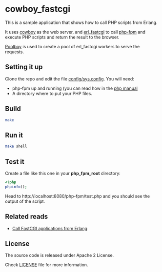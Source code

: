 # cowboy_fastcgi
This is a sample application that shows how to call PHP scripts from Erlang.

It uses [cowboy](https://github.com/ninenines/cowboy/) as the web server, and
[erl_fastcgi](https://github.com/marcelog/erl_fastcgi) to call [php-fpm](http://php.net/manual/en/install.fpm.php)
and execute PHP scripts and return the result to the browser.

[Poolboy](https://github.com/devinus/poolboy) is used to create a pool of
erl_fastcgi workers to serve the requests.

## Setting it up
Clone the repo and edit the file [config/sys.config](https://github.com/marcelog/cowboy_fastcgi/blob/master/config/sys.config).
You will need:

* php-fpm up and running (you can read how in the [php manual](http://php.net/manual/en/install.fpm.php)
* A directory where to put your PHP files.

## Build
```bash
make
```

## Run it
```bash
make shell
```

## Test it
Create a file like this one in your **php_fpm_root** directory:
```php
<?php
phpinfo();
```

Head to http://localhost:8080/php-fpm/test.php and you should see the output
of the script.

## Related reads
* [Call FastCGI applications from Erlang](http://marcelog.github.io/articles/erlang_fastcgi_client.html)

## License
The source code is released under Apache 2 License.

Check [LICENSE](https://github.com/marcelog/cowboy_fastcgi/blob/master/LICENSE) file for more information.
